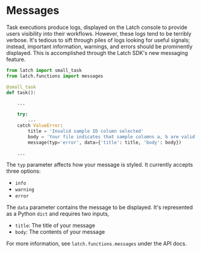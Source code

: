 # Messages

Task executions produce logs, displayed on the Latch console to provide users visibility into their workflows. However, these logs tend to be terribly verbose. It's tedious to sift through piles of logs looking for useful signals; instead, important information, warnings, and errors should be prominently displayed. This is accomplished through the Latch SDK's new messaging feature.

```python
from latch import small_task
from latch.functions import messages

@small_task
def task():

    ...

    try:
        ...
    catch ValueError:
        title = 'Invalid sample ID column selected'
        body = 'Your file indicates that sample columns a, b are valid'
        message(typ='error', data={'title': title, 'body': body})

    ...
```

The `typ` parameter affects how your message is styled. It currently accepts three options:

- `info`
- `warning`
- `error`

The `data` parameter contains the message to be displayed. It's represented as a Python `dict` and requires two inputs,

- `title`: The title of your message
- `body`: The contents of your message

For more information, see `latch.functions.messages` under the API docs.

